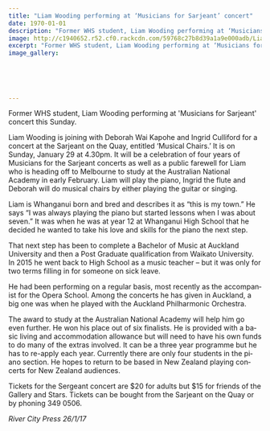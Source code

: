 ```yaml
---
title: "Liam Wooding performing at ‘Musicians for Sarjeant’ concert"
date: 1970-01-01
description: "Former WHS student, Liam Wooding performing at ‘Musicians for Sarjeant’ concert this Sunday..."
image: http://c1940652.r52.cf0.rackcdn.com/59768c27b8d39a1a9e000adb/Liam-Wooding-RCP-Dec-2017.jpg
excerpt: "Former WHS student, Liam Wooding performing at ‘Musicians for Sarjeant’ concert this Sunday."
image_gallery:
    
    
    
    
    
---
```


<p class="BasicParagraph"><span class="CharacterStyle1"><span lang="EN-GB">Former WHS student, Liam Wooding&nbsp;performing at '</span></span>Musicians for Sarjeant' concert this Sunday.</p>
<p class="BasicParagraph"><span class="CharacterStyle1"><span lang="EN-GB">Liam Wooding is joining with Deborah Wai Kapohe and Ingrid Culliford for a concert at the Sarjeant on the Quay, entitled &lsquo;Musical Chairs.&rsquo; It is on Sunday, January 29 at 4.30pm. It will be a celebration of four years of Musicians for the Sarjeant concerts as well as a public farewell for Liam who is heading off to Melbourne to study at the Australian National Academy in early February. Liam will play the piano, Ingrid the flute and Deborah will do musical chairs by either playing the guitar or singing.</span></span></p>
<p class="BasicParagraph"><span class="CharacterStyle1"><span lang="EN-GB">Liam is Whanganui born and bred and describes it as &ldquo;this is my town.&rdquo; He says &ldquo;I was always playing the piano but started lessons when I was about seven.&rdquo; It was when he was at year 12 at Whanganui High School that he decided he wanted to take his love and skills for the piano the next step. </span></span></p>
<p class="BasicParagraph"><span class="CharacterStyle1"><span lang="EN-GB">That next step has been to complete a Bachelor of Music at Auckland University and then a Post Graduate qualification from Waikato University. In 2015 he went back to High School as a music teacher &ndash; but it was only for two terms filling in for someone on sick leave.</span></span></p>
<p class="BasicParagraph"><span class="CharacterStyle1"><span lang="EN-GB">He had been performing on a regular basis, most recently as the accompanist for the Opera School. Among the concerts he has given in Auckland, a big one was when he played with the Auckland Philharmonic Orchestra. </span></span></p>
<p class="BasicParagraph"><span class="CharacterStyle1"><span lang="EN-GB">The award to study at the Australian National Academy will help him go even further. He won his place out of six finalists. He is provided with a basic living and accommodation allowance but will need to have his own funds to do many of the extras involved. It can be a three year programme but he has to re-apply each year. Currently there are only four students in the piano section. He hopes to return to be based in New Zealand playing concerts for New Zealand audiences.</span></span></p>
<p class="BasicParagraph"><span class="CharacterStyle1"><span lang="EN-GB">Tickets for the Sergeant concert are $20 for adults but $15 for friends of the Gallery and Stars. Tickets can be bought from the Sarjeant on the Quay or by phoning 349 0506.</span></span></p>
<p class="BasicParagraph"><em><span class="CharacterStyle1"><span lang="EN-GB">River City Press 26/1/17</span></span></em></p>


